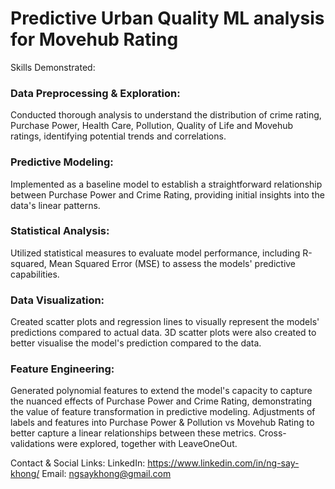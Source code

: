 # Predictive Urban Quality ML analysis for Movehub Rating
Skills Demonstrated:

### Data Preprocessing & Exploration:
Conducted thorough analysis to understand the distribution of crime rating, Purchase Power, Health Care, Pollution, Quality of Life and Movehub ratings, identifying potential trends and correlations.

### Predictive Modeling: 
Implemented as a baseline model to establish a straightforward relationship between Purchase Power and Crime Rating, providing initial insights into the data's linear patterns.

### Statistical Analysis:
Utilized statistical measures to evaluate model performance, including R-squared, Mean Squared Error (MSE) to assess the models' predictive capabilities.

### Data Visualization: 
Created scatter plots and regression lines to visually represent the models' predictions compared to actual data.
3D scatter plots were also created to better visualise the model's prediction compared to the data.

### Feature Engineering:
Generated polynomial features to extend the model's capacity to capture the nuanced effects of Purchase Power and Crime Rating, demonstrating the value of feature transformation in predictive modeling.
Adjustments of labels and features into Purchase Power & Pollution vs Movehub Rating to better capture a linear relationships between these metrics.
Cross-validations were explored, together with LeaveOneOut.

Contact & Social Links:
LinkedIn: https://www.linkedin.com/in/ng-say-khong/
Email: ngsaykhong@gmail.com
